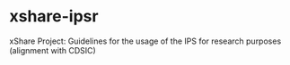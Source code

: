 # xshare-ipsr
xShare Project: Guidelines for the usage of the IPS for research purposes (alignment with CDSIC)

